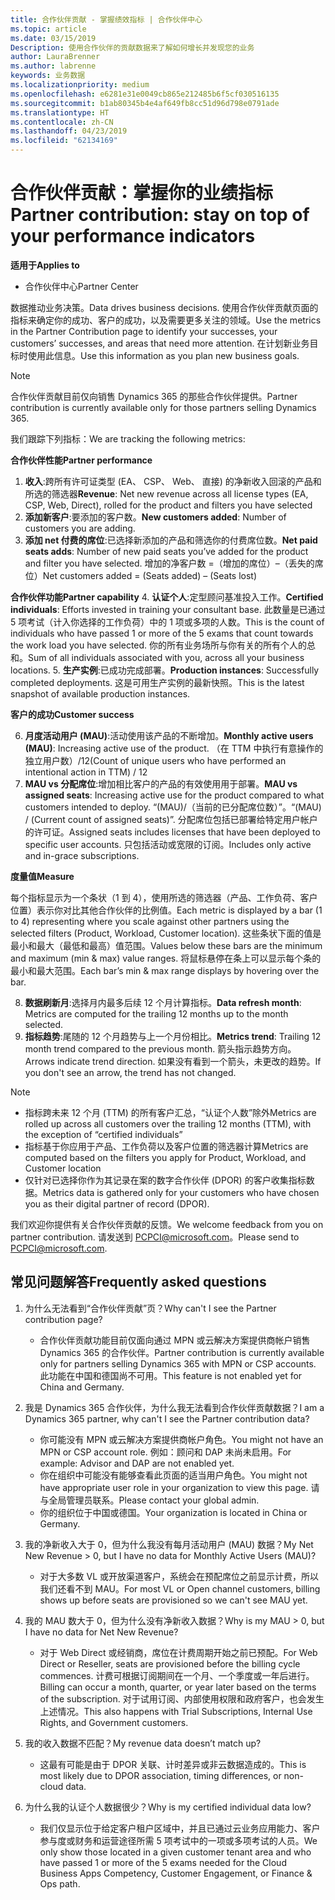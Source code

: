 ```yaml
---
title: 合作伙伴贡献 - 掌握绩效指标 | 合作伙伴中心
ms.topic: article
ms.date: 03/15/2019
Description: 使用合作伙伴的贡献数据来了解如何增长并发现您的业务
author: LauraBrenner
ms.author: labrenne
keywords: 业务数据
ms.localizationpriority: medium
ms.openlocfilehash: e6281e31e0049cb865e212485b6f5cf030516135
ms.sourcegitcommit: b1ab80345b4e4af649fb8cc51d96d798e0791ade
ms.translationtype: HT
ms.contentlocale: zh-CN
ms.lasthandoff: 04/23/2019
ms.locfileid: "62134169"
---
```

# <a name="partner-contribution-stay-on-top-of-your-performance-indicators"></a><span data-ttu-id="01b79-104">合作伙伴贡献：掌握你的业绩指标</span><span class="sxs-lookup"><span data-stu-id="01b79-104">Partner contribution: stay on top of your performance indicators</span></span>

<span data-ttu-id="01b79-105">**适用于**</span><span class="sxs-lookup"><span data-stu-id="01b79-105">**Applies to**</span></span>
- <span data-ttu-id="01b79-106">合作伙伴中心</span><span class="sxs-lookup"><span data-stu-id="01b79-106">Partner Center</span></span>

<span data-ttu-id="01b79-107">数据推动业务决策。</span><span class="sxs-lookup"><span data-stu-id="01b79-107">Data drives business decisions.</span></span> <span data-ttu-id="01b79-108">使用合作伙伴贡献页面的指标来确定你的成功、客户的成功，以及需要更多关注的领域。</span><span class="sxs-lookup"><span data-stu-id="01b79-108">Use the metrics in the Partner Contribution page to identify your successes, your customers’ successes, and areas that need more attention.</span></span> <span data-ttu-id="01b79-109">在计划新业务目标时使用此信息。</span><span class="sxs-lookup"><span data-stu-id="01b79-109">Use this information as you plan new business goals.</span></span>

>[!NOTE]
><span data-ttu-id="01b79-110">合作伙伴贡献目前仅向销售 Dynamics 365 的那些合作伙伴提供。</span><span class="sxs-lookup"><span data-stu-id="01b79-110">Partner contribution is currently available only for those partners selling Dynamics 365.</span></span>

<span data-ttu-id="01b79-111">我们跟踪下列指标：</span><span class="sxs-lookup"><span data-stu-id="01b79-111">We are tracking the following metrics:</span></span>

<span data-ttu-id="01b79-112">**合作伙伴性能**</span><span class="sxs-lookup"><span data-stu-id="01b79-112">**Partner performance**</span></span>

1. <span data-ttu-id="01b79-113">**收入**:跨所有许可证类型 (EA、 CSP、 Web、 直接) 的净新收入回滚的产品和所选的筛选器</span><span class="sxs-lookup"><span data-stu-id="01b79-113">**Revenue**: Net new revenue across all license types (EA, CSP, Web, Direct), rolled for the product and filters you have selected</span></span>
2. <span data-ttu-id="01b79-114">**添加新客户**:要添加的客户数。</span><span class="sxs-lookup"><span data-stu-id="01b79-114">**New customers added**: Number of customers you are adding.</span></span>
3. <span data-ttu-id="01b79-115">**添加 net 付费的席位**:已选择新添加的产品和筛选你的付费席位数。</span><span class="sxs-lookup"><span data-stu-id="01b79-115">**Net paid seats adds**: Number of new paid seats you’ve added for the product and filter you have selected.</span></span>  <span data-ttu-id="01b79-116">增加的净客户数 =（增加的席位）–（丢失的席位）</span><span class="sxs-lookup"><span data-stu-id="01b79-116">Net customers added = (Seats added) – (Seats lost)</span></span> 

<span data-ttu-id="01b79-117">**合作伙伴功能**</span><span class="sxs-lookup"><span data-stu-id="01b79-117">**Partner capability**</span></span>
4. <span data-ttu-id="01b79-118">**认证个人**:定型顾问基准投入工作。</span><span class="sxs-lookup"><span data-stu-id="01b79-118">**Certified individuals**: Efforts invested in training your consultant base.</span></span> <span data-ttu-id="01b79-119">此数量是已通过 5 项考试（计入你选择的工作负荷）中的 1 项或多项的人数。</span><span class="sxs-lookup"><span data-stu-id="01b79-119">This is the count of individuals who have passed 1 or more of the 5 exams that count towards the work load you have selected.</span></span> <span data-ttu-id="01b79-120">你的所有业务场所与你有关的所有个人的总和。</span><span class="sxs-lookup"><span data-stu-id="01b79-120">Sum of all individuals associated with you, across all your business locations.</span></span>
5. <span data-ttu-id="01b79-121">**生产实例**:已成功完成部署。</span><span class="sxs-lookup"><span data-stu-id="01b79-121">**Production instances**: Successfully completed deployments.</span></span> <span data-ttu-id="01b79-122">这是可用生产实例的最新快照。</span><span class="sxs-lookup"><span data-stu-id="01b79-122">This is the latest snapshot of available production instances.</span></span>

<span data-ttu-id="01b79-123">**客户的成功**</span><span class="sxs-lookup"><span data-stu-id="01b79-123">**Customer success**</span></span>

6.  <span data-ttu-id="01b79-124">**月度活动用户 (MAU)**:活动使用该产品的不断增加。</span><span class="sxs-lookup"><span data-stu-id="01b79-124">**Monthly active users (MAU)**: Increasing active use of the product.</span></span>
<span data-ttu-id="01b79-125">（在 TTM 中执行有意操作的独立用户数）/12</span><span class="sxs-lookup"><span data-stu-id="01b79-125">(Count of unique users who have performed an intentional action in TTM) / 12</span></span>
7. <span data-ttu-id="01b79-126">**MAU vs 分配席位**:增加相比客户的产品的有效使用用于部署。</span><span class="sxs-lookup"><span data-stu-id="01b79-126">**MAU vs assigned seats**: Increasing active use for the product compared to what customers intended to deploy.</span></span> <span data-ttu-id="01b79-127">“(MAU)/（当前的已分配席位数）”。</span><span class="sxs-lookup"><span data-stu-id="01b79-127">“(MAU) / (Current count of assigned seats)”.</span></span> <span data-ttu-id="01b79-128">分配席位包括已部署给特定用户帐户的许可证。</span><span class="sxs-lookup"><span data-stu-id="01b79-128">Assigned seats includes licenses that have been deployed to specific user accounts.</span></span>  <span data-ttu-id="01b79-129">只包括活动或宽限的订阅。</span><span class="sxs-lookup"><span data-stu-id="01b79-129">Includes only active and in-grace subscriptions.</span></span> 


<span data-ttu-id="01b79-130">**度量值**</span><span class="sxs-lookup"><span data-stu-id="01b79-130">**Measure**</span></span>

<span data-ttu-id="01b79-131">每个指标显示为一个条状（1 到 4），使用所选的筛选器（产品、工作负荷、客户位置）表示你对比其他合作伙伴的比例值。</span><span class="sxs-lookup"><span data-stu-id="01b79-131">Each metric is displayed by a bar (1 to 4) representing where you scale against other partners using the selected filters (Product, Workload, Customer location).</span></span> <span data-ttu-id="01b79-132">这些条状下面的值是最小和最大（最低和最高）值范围。</span><span class="sxs-lookup"><span data-stu-id="01b79-132">Values below these bars are the minimum and maximum (min & max) value ranges.</span></span> <span data-ttu-id="01b79-133">将鼠标悬停在条上可以显示每个条的最小和最大范围。</span><span class="sxs-lookup"><span data-stu-id="01b79-133">Each bar’s min & max range displays by hovering over the bar.</span></span>  

8. <span data-ttu-id="01b79-134">**数据刷新月**:选择月内最多后续 12 个月计算指标。</span><span class="sxs-lookup"><span data-stu-id="01b79-134">**Data refresh month**: Metrics are computed for the trailing 12 months up to the month selected.</span></span>
9. <span data-ttu-id="01b79-135">**指标趋势**:尾随的 12 个月趋势与上一个月份相比。</span><span class="sxs-lookup"><span data-stu-id="01b79-135">**Metrics trend**: Trailing 12 month trend compared to the previous month.</span></span> <span data-ttu-id="01b79-136">箭头指示趋势方向。</span><span class="sxs-lookup"><span data-stu-id="01b79-136">Arrows indicate trend direction.</span></span> <span data-ttu-id="01b79-137">如果没有看到一个箭头，未更改的趋势。</span><span class="sxs-lookup"><span data-stu-id="01b79-137">If you don't see an arrow, the trend has not changed.</span></span>

>[!NOTE] 
>- <span data-ttu-id="01b79-138">指标跨未来 12 个月 (TTM) 的所有客户汇总，“认证个人数”除外</span><span class="sxs-lookup"><span data-stu-id="01b79-138">Metrics are rolled up across all customers over the trailing 12 months (TTM), with the exception of “certified individuals”</span></span>        
>- <span data-ttu-id="01b79-139">指标基于你应用于产品、工作负荷以及客户位置的筛选器计算</span><span class="sxs-lookup"><span data-stu-id="01b79-139">Metrics are computed based on the filters you apply for Product, Workload, and Customer location</span></span>
>- <span data-ttu-id="01b79-140">仅针对已选择你作为其记录在案的数字合作伙伴 (DPOR) 的客户收集指标数据。</span><span class="sxs-lookup"><span data-stu-id="01b79-140">Metrics data is gathered only for your customers who have chosen you as their digital partner of record (DPOR).</span></span> 

<span data-ttu-id="01b79-141">我们欢迎你提供有关合作伙伴贡献的反馈。</span><span class="sxs-lookup"><span data-stu-id="01b79-141">We welcome feedback from you on partner contribution.</span></span> <span data-ttu-id="01b79-142">请发送到 PCPCI@microsoft.com。</span><span class="sxs-lookup"><span data-stu-id="01b79-142">Please send to PCPCI@microsoft.com.</span></span>  

## <a name="frequently-asked-questions"></a><span data-ttu-id="01b79-143">常见问题解答</span><span class="sxs-lookup"><span data-stu-id="01b79-143">Frequently asked questions</span></span>

1. <span data-ttu-id="01b79-144">为什么无法看到“合作伙伴贡献”页？</span><span class="sxs-lookup"><span data-stu-id="01b79-144">Why can't I see the Partner contribution page?</span></span>
    - <span data-ttu-id="01b79-145">合作伙伴贡献功能目前仅面向通过 MPN 或云解决方案提供商帐户销售 Dynamics 365 的合作伙伴。</span><span class="sxs-lookup"><span data-stu-id="01b79-145">Partner contribution is currently available only for partners selling Dynamics 365 with MPN or CSP accounts.</span></span> <span data-ttu-id="01b79-146">此功能在中国和德国尚不可用。</span><span class="sxs-lookup"><span data-stu-id="01b79-146">This feature is not enabled yet for China and Germany.</span></span>
2. <span data-ttu-id="01b79-147">我是 Dynamics 365 合作伙伴，为什么我无法看到合作伙伴贡献数据？</span><span class="sxs-lookup"><span data-stu-id="01b79-147">I am a Dynamics 365 partner, why can't I see the Partner contribution data?</span></span>
    - <span data-ttu-id="01b79-148">你可能没有 MPN 或云解决方案提供商帐户角色。</span><span class="sxs-lookup"><span data-stu-id="01b79-148">You might not have an MPN or CSP account role.</span></span> <span data-ttu-id="01b79-149">例如：顾问和 DAP 未尚未启用。</span><span class="sxs-lookup"><span data-stu-id="01b79-149">For example: Advisor and DAP are not enabled yet.</span></span>  
    - <span data-ttu-id="01b79-150">你在组织中可能没有能够查看此页面的适当用户角色。</span><span class="sxs-lookup"><span data-stu-id="01b79-150">You might not have appropriate user role in your organization to view this page.</span></span> <span data-ttu-id="01b79-151">请与全局管理员联系。</span><span class="sxs-lookup"><span data-stu-id="01b79-151">Please contact your global admin.</span></span>
    - <span data-ttu-id="01b79-152">你的组织位于中国或德国。</span><span class="sxs-lookup"><span data-stu-id="01b79-152">Your organization is located in China or Germany.</span></span>

3. <span data-ttu-id="01b79-153">我的净新收入大于 0，但为什么我没有每月活动用户 (MAU) 数据？</span><span class="sxs-lookup"><span data-stu-id="01b79-153">My Net New Revenue > 0, but I have no data for Monthly Active Users (MAU)?</span></span>
    - <span data-ttu-id="01b79-154">对于大多数 VL 或开放渠道客户，系统会在预配席位之前显示计费，所以我们还看不到 MAU。</span><span class="sxs-lookup"><span data-stu-id="01b79-154">For most VL or Open channel customers, billing shows up before seats are provisioned so we can't see MAU yet.</span></span>

4. <span data-ttu-id="01b79-155">我的 MAU 数大于 0，但为什么没有净新收入数据？</span><span class="sxs-lookup"><span data-stu-id="01b79-155">Why is my MAU > 0, but I have no data for Net New Revenue?</span></span>
   - <span data-ttu-id="01b79-156">对于 Web Direct 或经销商，席位在计费周期开始之前已预配。</span><span class="sxs-lookup"><span data-stu-id="01b79-156">For Web Direct or Reseller, seats are provisioned before the billing cycle commences.</span></span> <span data-ttu-id="01b79-157">计费可根据订阅期间在一个月、一个季度或一年后进行。</span><span class="sxs-lookup"><span data-stu-id="01b79-157">Billing can occur a month, quarter, or year later based on the terms of the subscription.</span></span> <span data-ttu-id="01b79-158">对于试用订阅、内部使用权限和政府客户，也会发生上述情况。</span><span class="sxs-lookup"><span data-stu-id="01b79-158">This also happens with Trial Subscriptions, Internal Use Rights, and Government customers.</span></span>
5. <span data-ttu-id="01b79-159">我的收入数据不匹配？</span><span class="sxs-lookup"><span data-stu-id="01b79-159">My revenue data doesn’t match up?</span></span>
   - <span data-ttu-id="01b79-160">这最有可能是由于 DPOR 关联、计时差异或非云数据造成的。</span><span class="sxs-lookup"><span data-stu-id="01b79-160">This is most likely due to DPOR association, timing differences, or non-cloud data.</span></span>
6. <span data-ttu-id="01b79-161">为什么我的认证个人数据很少？</span><span class="sxs-lookup"><span data-stu-id="01b79-161">Why is my certified individual data low?</span></span>
   - <span data-ttu-id="01b79-162">我们仅显示位于给定客户租户区域中，并且已通过云业务应用能力、客户参与度或财务和运营途径所需 5 项考试中的一项或多项考试的人员。</span><span class="sxs-lookup"><span data-stu-id="01b79-162">We only show those located in a given customer tenant area and who have passed 1 or more of the 5 exams needed for the Cloud Business Apps Competency, Customer Engagement, or Finance & Ops path.</span></span>   